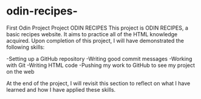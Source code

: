 # odin-recipes-

First Odin Project Project
ODIN RECIPES
This project is ODIN RECIPES, a basic recipes website. It aims to practice all of the HTML knowledge acquired. Upon completion of this project, I will have demonstrated the following skills:

 -Setting up a GitHub repository
 -Writing good commit messages
 -Working with Git
 -Writing HTML code
 -Pushing my work to GitHub to see my project on the web

At the end of the project, I will revisit this section to reflect on what I have learned and how I have applied these skills.